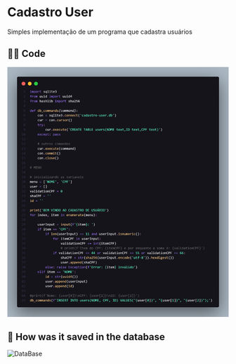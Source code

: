 # Cadastro User
Simples implementação de um programa que cadastra usuários

## 👨‍💻 Code
![Code](/img/code.png)
## 🚀 How was it saved in the database
![DataBase](/img/db.jpg)
